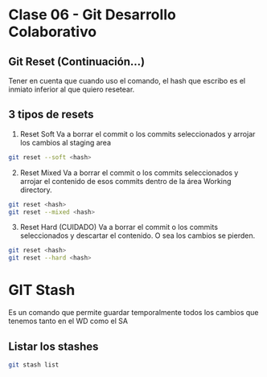 # Clase 06 - Git Desarrollo Colaborativo

## Git Reset (Continuación...)
Tener en cuenta que cuando uso el comando, el hash que escribo es el inmiato inferior al que quiero resetear.

## 3 tipos de resets

1. Reset Soft
Va a borrar el commit o los commits seleccionados y arrojar los cambios al staging area

```sh
git reset --soft <hash>
```

2. Reset Mixed
Va a borrar el commit o los commits seleccionados y arrojar el contenido de esos commits dentro de la área Working directory.

```sh
git reset <hash>
git reset --mixed <hash>
```

3. Reset Hard (CUIDADO)
Va a borrar el commit o los commits seleccionados y descartar el contenido. O sea los cambios se pierden.

```sh
git reset <hash>
git reset --hard <hash>
```

# GIT Stash
Es un comando que permite guardar temporalmente todos los cambios que tenemos tanto en el WD como el SA

## Listar los stashes

```sh
git stash list
```

